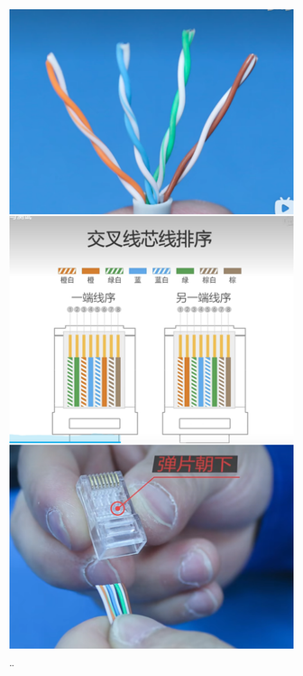 <img src="./image-20230922191108407.png" alt="image-20230922191108407" style="zoom:50%;" />

<img src="./image-20230922191432737.png" alt="image-20230922191432737" style="zoom: 50%;" />

<img src="./image-20230922191605276.png" alt="image-20230922191605276" style="zoom:50%;" />

..